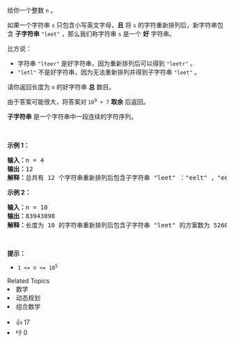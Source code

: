 <p>给你一个整数&nbsp;<code>n</code>&nbsp;。</p>

<p>如果一个字符串&nbsp;<code>s</code>&nbsp;只包含小写英文字母，<strong>且</strong>&nbsp;将 <code>s</code>&nbsp;的字符重新排列后，新字符串包含&nbsp;<strong>子字符串</strong>&nbsp;<code>"leet"</code> ，那么我们称字符串 <code>s</code>&nbsp;是一个 <strong>好</strong>&nbsp;字符串。</p>

<p>比方说：</p>

<ul> 
 <li>字符串&nbsp;<code>"lteer"</code>&nbsp;是好字符串，因为重新排列后可以得到&nbsp;<code>"leetr"</code>&nbsp;。</li> 
 <li><code>"letl"</code>&nbsp;不是好字符串，因为无法重新排列并得到子字符串&nbsp;<code>"leet"</code>&nbsp;。</li> 
</ul>

<p>请你返回长度为 <code>n</code>&nbsp;的好字符串 <strong>总</strong>&nbsp;数目。</p>

<p>由于答案可能很大，将答案对<strong>&nbsp;</strong><code>10<sup>9</sup> + 7</code>&nbsp;<strong>取余</strong>&nbsp;后返回。</p>

<p><strong>子字符串</strong>&nbsp;是一个字符串中一段连续的字符序列。</p>

<div class="notranslate" style="all: initial;">
 &nbsp;
</div>

<p><strong class="example">示例 1：</strong></p>

<pre>
<b>输入：</b>n = 4
<b>输出：</b>12
<b>解释：</b>总共有 12 个字符串重新排列后包含子字符串 "leet" ："eelt" ，"eetl" ，"elet" ，"elte" ，"etel" ，"etle" ，"leet" ，"lete" ，"ltee" ，"teel" ，"tele" 和 "tlee" 。
</pre>

<p><strong class="example">示例 2：</strong></p>

<pre>
<b>输入：</b>n = 10
<b>输出：</b>83943898
<b>解释：</b>长度为 10 的字符串重新排列后包含子字符串 "leet" 的方案数为 526083947580 。所以答案为 526083947580 % (10<sup>9</sup> + 7) = 83943898 。
</pre>

<p>&nbsp;</p>

<p><strong>提示：</strong></p>

<ul> 
 <li><code>1 &lt;= n &lt;= 10<sup>5</sup></code></li> 
</ul>

<div><div>Related Topics</div><div><li>数学</li><li>动态规划</li><li>组合数学</li></div></div><br><div><li>👍 17</li><li>👎 0</li></div>